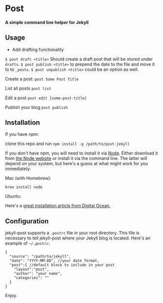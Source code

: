 # Post

#### A simple command line helper for Jekyll

## Usage

- Add drafting functionality

`$ post draft <title>` Should create a draft post that will be stored under `drafts`. `$ post publish <title>` to prepend the date to the file and move it to to `_posts`. `$ post unpublish <title>` could be an option as well.


Create a post:
`post Some Post Title`

List all posts
`post list`

Edit a post
`post edit [some-post-title]`

Publish your blog
`post publish`

## Installation

If you have npm:

clone this repo and run
`npm install -g /path/to/post-jekyll`

If you don't have npm, you will need to install it via [Node](http://nodejs.org/). Either download it from [the Node website](http://nodejs.org/) or install it via the command line. The latter will depend on your system, but here's a guess at what might work for you immediately:

Mac (with Homebrew):

`brew install node`

Ubuntu:

Here's a [great installation article from Digital Ocean.][do]

[do]: https://www.digitalocean.com/community/tutorials/how-to-install-node-js-on-an-ubuntu-14-04-server

## Configuration

jekyll-post supports a `.postrc` file in your root directory. This file is necessary to tell jekyll-post where your Jekyll blog is located. Here's an example of `~/.postrc`:

```
{
  "source": "/path/to/jekyll",
  "date": "YYYY-MM-DD", //your date format,
  "post":{ //default block to include in your post
  	"layout":"post",
  	"author": "your name",
  	"categories": ""
  } 
}
```

Enjoy.
